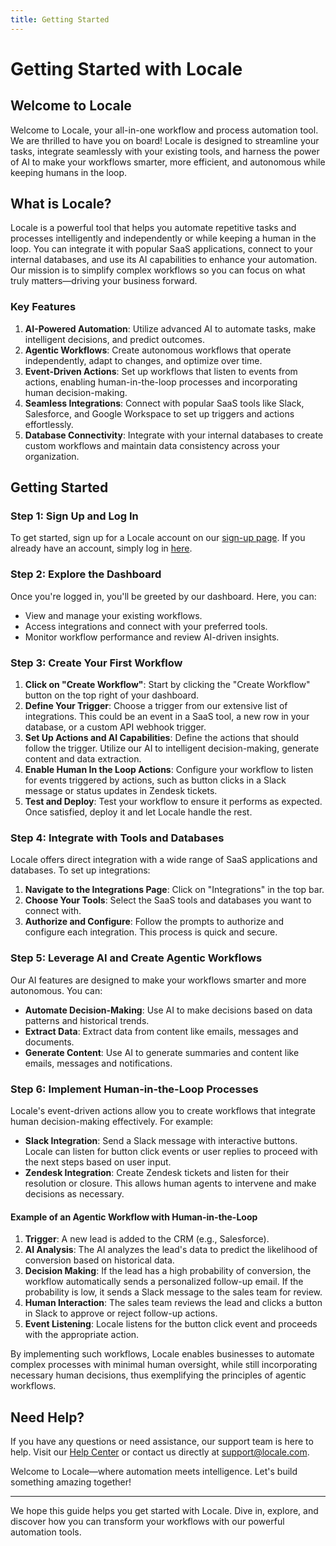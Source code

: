 ```yaml
---
title: Getting Started
---
```

# Getting Started with Locale

## Welcome to Locale

Welcome to Locale, your all-in-one workflow and process automation tool. We are thrilled to have you on board! Locale is designed to streamline your tasks, integrate seamlessly with your existing tools, and harness the power of AI to make your workflows smarter, more efficient, and autonomous while keeping humans in the loop.

## What is Locale?

Locale is a powerful tool that helps you automate repetitive tasks and processes intelligently and independently or while keeping a human in the loop. You can integrate it with popular SaaS applications, connect to your internal databases, and use its AI capabilities to enhance your automation. Our mission is to simplify complex workflows so you can focus on what truly matters—driving your business forward.

### Key Features

1. **AI-Powered Automation**: Utilize advanced AI to automate tasks, make intelligent decisions, and predict outcomes.
2. **Agentic Workflows**: Create autonomous workflows that operate independently, adapt to changes, and optimize over time.
3. **Event-Driven Actions**: Set up workflows that listen to events from actions, enabling human-in-the-loop processes and incorporating human decision-making.
4. **Seamless Integrations**: Connect with popular SaaS tools like Slack, Salesforce, and Google Workspace to set up triggers and actions effortlessly.
5. **Database Connectivity**: Integrate with your internal databases to create custom workflows and maintain data consistency across your organization.

## Getting Started

### Step 1: Sign Up and Log In

To get started, sign up for a Locale account on our [sign-up page](https://go.locale.ai/signup). If you already have an account, simply log in [here](https://go.locale.ai/signin).

### Step 2: Explore the Dashboard

Once you're logged in, you'll be greeted by our dashboard. Here, you can:

- View and manage your existing workflows.
- Access integrations and connect with your preferred tools.
- Monitor workflow performance and review AI-driven insights.

### Step 3: Create Your First Workflow

1. **Click on "Create Workflow"**: Start by clicking the "Create Workflow" button on the top right of your dashboard.
2. **Define Your Trigger**: Choose a trigger from our extensive list of integrations. This could be an event in a SaaS tool, a new row in your database, or a custom API webhook trigger.
3. **Set Up Actions and AI Capabilities**: Define the actions that should follow the trigger. Utilize our AI to intelligent decision-making, generate content and data extraction.
4. **Enable Human In the Loop Actions**: Configure your workflow to listen for events triggered by actions, such as button clicks in a Slack message or status updates in Zendesk tickets.
5. **Test and Deploy**: Test your workflow to ensure it performs as expected. Once satisfied, deploy it and let Locale handle the rest.

### Step 4: Integrate with Tools and Databases

Locale offers direct integration with a wide range of SaaS applications and databases. To set up integrations:

1. **Navigate to the Integrations Page**: Click on "Integrations" in the top bar.
2. **Choose Your Tools**: Select the SaaS tools and databases you want to connect with.
3. **Authorize and Configure**: Follow the prompts to authorize and configure each integration. This process is quick and secure.

### Step 5: Leverage AI and Create Agentic Workflows

Our AI features are designed to make your workflows smarter and more autonomous. You can:

- **Automate Decision-Making**: Use AI to make decisions based on data patterns and historical trends.
- **Extract Data**: Extract data from content like emails, messages and documents.
- **Generate Content**: Use AI to generate summaries and content like emails, messages and notifications.

### Step 6: Implement Human-in-the-Loop Processes

Locale's event-driven actions allow you to create workflows that integrate human decision-making effectively. For example:

- **Slack Integration**: Send a Slack message with interactive buttons. Locale can listen for button click events or user replies to proceed with the next steps based on user input.
- **Zendesk Integration**: Create Zendesk tickets and listen for their resolution or closure. This allows human agents to intervene and make decisions as necessary.

#### Example of an Agentic Workflow with Human-in-the-Loop

1. **Trigger**: A new lead is added to the CRM (e.g., Salesforce).
2. **AI Analysis**: The AI analyzes the lead's data to predict the likelihood of conversion based on historical data.
3. **Decision Making**: If the lead has a high probability of conversion, the workflow automatically sends a personalized follow-up email. If the probability is low, it sends a Slack message to the sales team for review.
4. **Human Interaction**: The sales team reviews the lead and clicks a button in Slack to approve or reject follow-up actions.
5. **Event Listening**: Locale listens for the button click event and proceeds with the appropriate action.

By implementing such workflows, Locale enables businesses to automate complex processes with minimal human oversight, while still incorporating necessary human decisions, thus exemplifying the principles of agentic workflows.

## Need Help?

If you have any questions or need assistance, our support team is here to help. Visit our [Help Center](https://help.locale.ai) or contact us directly at [support@locale.com](mailto:support@locale.com).

Welcome to Locale—where automation meets intelligence. Let's build something amazing together!

---

We hope this guide helps you get started with Locale. Dive in, explore, and discover how you can transform your workflows with our powerful automation tools.